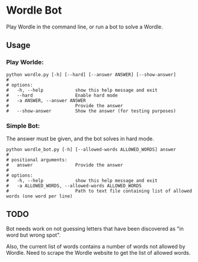 # Wordle Bot
Play Wordle in the command line, or run a bot to solve a Wordle.

## Usage
### Play Worlde:
````
python wordle.py [-h] [--hard] [--answer ANSWER] [--show-answer]
#
# options:
#   -h, --help            show this help message and exit
#   --hard                Enable hard mode
#   -a ANSWER, --answer ANSWER
#                         Provide the answer
#   --show-answer         Show the answer (for testing purposes)
````

### Simple Bot:
The answer must be given, and the bot solves in hard mode.
````
python wordle_bot.py [-h] [--allowed-words ALLOWED_WORDS] answer
#
# positional arguments:
#   answer                Provide the answer
#
# options:
#   -h, --help            show this help message and exit
#   -a ALLOWED_WORDS, --allowed-words ALLOWED_WORDS
#                         Path to text file containing list of allowed words (one word per line)
````

## TODO
Bot needs work on not guessing letters that have been discovered as "in word but wrong spot".

Also, the current list of words contains a number of words not allowed by Wordle. Need to scrape the Wordle website to get the list of allowed words.